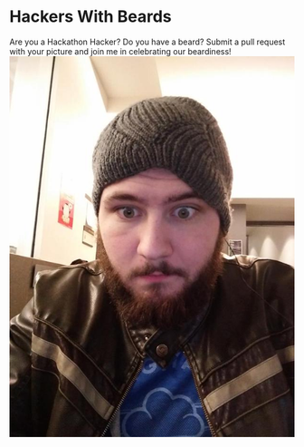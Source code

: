 # Hackers With Beards
Are you a Hackathon Hacker? Do you have a beard? Submit a pull request with your picture and join me in celebrating our beardiness!
![Conlin Durbin](img/conlin.jpg)
